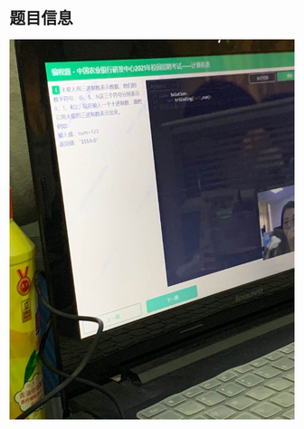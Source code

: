 # 题目信息
![题目](https://raw.githubusercontent.com/HumgTop/Images/master/for_markdown/b9968edc981ac0b22828bd5099d20ae.jpg?token=AMEJQCFW56Z37UQO4D7TOZ27JMSJC)